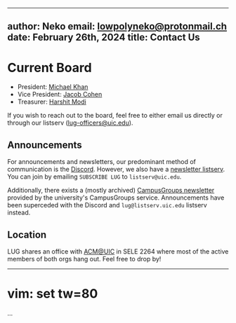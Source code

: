 <!-- - President: [Ethan Wong](mailto:ewong25@uic.edu) -->
---
author: Neko
email: lowpolyneko@protonmail.ch
date: February 26th, 2024
title: Contact Us
---
# Current Board
- President: [Michael Khan](mailto:mkhan398@uic.edu)
- Vice President: [Jacob Cohen](mailto:jcohen30@uic.edu)
- Treasurer: [Harshit Modi](mailto:hmodi5@uic.edu)

If you wish to reach out to the board, feel free to either email us directly or
through our listserv ([lug-officers@uic.edu](mailto:lug-officers@uic.edu)).

## Announcements
For announcements and newsletters, our predominant method of communication is
the [Discord](https://discord.gg/Edrb8ASX7m). However, we also have a
[newsletter listserv](mailto:lug@listserv.uic.edu). You can join by emailing
`SUBSCRIBE LUG` to `listserv@uic.edu`.


Additionally, there exists a (mostly archived)
[CampusGroups newsletter](https://uic.campusgroups.com/linuxuser/club_signup)
provided by the university's CampusGroups service. Announcements have been
superceded with the Discord and `lug@listserv.uic.edu` listserv instead.

## Location
LUG shares an office with [ACM@UIC](https://acm.cs.uic.edu/) in SELE 2264 where
most of the active members of both orgs hang out. Feel free to drop by!

---
# vim: set tw=80
...
